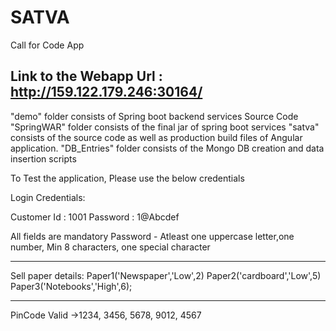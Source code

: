 # SATVA
Call for Code App

Link to the Webapp Url : http://159.122.179.246:30164/
------------------------------------------------------------------------------------------

"demo" folder consists of Spring boot backend services Source Code
"SpringWAR" folder consists of the final jar of spring boot services
"satva" consists of the source code as well as production build files of Angular application.
"DB_Entries" folder consists of the Mongo DB creation and data insertion scripts


To Test the application, Please use the below credentials

Login Credentials:

Customer Id : 	1001
Password : 	1@Abcdef



All fields are mandatory
Password - Atleast one uppercase letter,one number,
Min 8 characters, one special character
_________________________________________
Sell paper details:
Paper1('Newspaper','Low',2)
Paper2('cardboard','Low',5)
Paper3('Notebooks','High',6);
_____________________________________
PinCode
Valid ->1234, 3456, 5678, 9012, 4567
